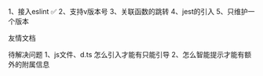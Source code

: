 1、接入eslint ✅
2、支持v版本号
3、关联函数的跳转
4、jest的引入
5、只维护一个版本


友情文档

待解决问题
1、js文件、d.ts 怎么引入才能有只能引导
2、怎么智能提示才能有额外的附属信息